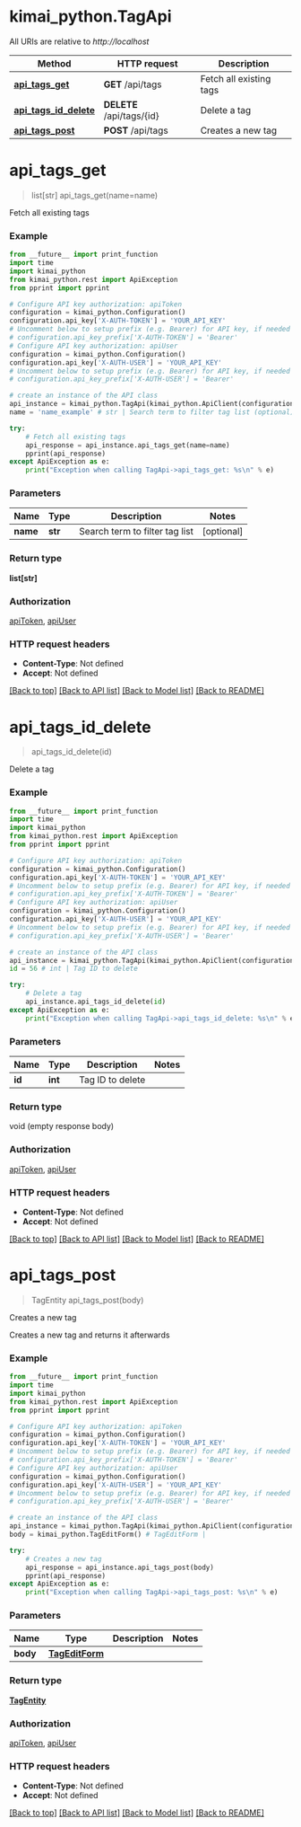 # kimai_python.TagApi

All URIs are relative to *http://localhost*

Method | HTTP request | Description
------------- | ------------- | -------------
[**api_tags_get**](TagApi.md#api_tags_get) | **GET** /api/tags | Fetch all existing tags
[**api_tags_id_delete**](TagApi.md#api_tags_id_delete) | **DELETE** /api/tags/{id} | Delete a tag
[**api_tags_post**](TagApi.md#api_tags_post) | **POST** /api/tags | Creates a new tag


# **api_tags_get**
> list[str] api_tags_get(name=name)

Fetch all existing tags

### Example
```python
from __future__ import print_function
import time
import kimai_python
from kimai_python.rest import ApiException
from pprint import pprint

# Configure API key authorization: apiToken
configuration = kimai_python.Configuration()
configuration.api_key['X-AUTH-TOKEN'] = 'YOUR_API_KEY'
# Uncomment below to setup prefix (e.g. Bearer) for API key, if needed
# configuration.api_key_prefix['X-AUTH-TOKEN'] = 'Bearer'
# Configure API key authorization: apiUser
configuration = kimai_python.Configuration()
configuration.api_key['X-AUTH-USER'] = 'YOUR_API_KEY'
# Uncomment below to setup prefix (e.g. Bearer) for API key, if needed
# configuration.api_key_prefix['X-AUTH-USER'] = 'Bearer'

# create an instance of the API class
api_instance = kimai_python.TagApi(kimai_python.ApiClient(configuration))
name = 'name_example' # str | Search term to filter tag list (optional)

try:
    # Fetch all existing tags
    api_response = api_instance.api_tags_get(name=name)
    pprint(api_response)
except ApiException as e:
    print("Exception when calling TagApi->api_tags_get: %s\n" % e)
```

### Parameters

Name | Type | Description  | Notes
------------- | ------------- | ------------- | -------------
 **name** | **str**| Search term to filter tag list | [optional] 

### Return type

**list[str]**

### Authorization

[apiToken](../README.md#apiToken), [apiUser](../README.md#apiUser)

### HTTP request headers

 - **Content-Type**: Not defined
 - **Accept**: Not defined

[[Back to top]](#) [[Back to API list]](../README.md#documentation-for-api-endpoints) [[Back to Model list]](../README.md#documentation-for-models) [[Back to README]](../README.md)

# **api_tags_id_delete**
> api_tags_id_delete(id)

Delete a tag

### Example
```python
from __future__ import print_function
import time
import kimai_python
from kimai_python.rest import ApiException
from pprint import pprint

# Configure API key authorization: apiToken
configuration = kimai_python.Configuration()
configuration.api_key['X-AUTH-TOKEN'] = 'YOUR_API_KEY'
# Uncomment below to setup prefix (e.g. Bearer) for API key, if needed
# configuration.api_key_prefix['X-AUTH-TOKEN'] = 'Bearer'
# Configure API key authorization: apiUser
configuration = kimai_python.Configuration()
configuration.api_key['X-AUTH-USER'] = 'YOUR_API_KEY'
# Uncomment below to setup prefix (e.g. Bearer) for API key, if needed
# configuration.api_key_prefix['X-AUTH-USER'] = 'Bearer'

# create an instance of the API class
api_instance = kimai_python.TagApi(kimai_python.ApiClient(configuration))
id = 56 # int | Tag ID to delete

try:
    # Delete a tag
    api_instance.api_tags_id_delete(id)
except ApiException as e:
    print("Exception when calling TagApi->api_tags_id_delete: %s\n" % e)
```

### Parameters

Name | Type | Description  | Notes
------------- | ------------- | ------------- | -------------
 **id** | **int**| Tag ID to delete | 

### Return type

void (empty response body)

### Authorization

[apiToken](../README.md#apiToken), [apiUser](../README.md#apiUser)

### HTTP request headers

 - **Content-Type**: Not defined
 - **Accept**: Not defined

[[Back to top]](#) [[Back to API list]](../README.md#documentation-for-api-endpoints) [[Back to Model list]](../README.md#documentation-for-models) [[Back to README]](../README.md)

# **api_tags_post**
> TagEntity api_tags_post(body)

Creates a new tag

Creates a new tag and returns it afterwards

### Example
```python
from __future__ import print_function
import time
import kimai_python
from kimai_python.rest import ApiException
from pprint import pprint

# Configure API key authorization: apiToken
configuration = kimai_python.Configuration()
configuration.api_key['X-AUTH-TOKEN'] = 'YOUR_API_KEY'
# Uncomment below to setup prefix (e.g. Bearer) for API key, if needed
# configuration.api_key_prefix['X-AUTH-TOKEN'] = 'Bearer'
# Configure API key authorization: apiUser
configuration = kimai_python.Configuration()
configuration.api_key['X-AUTH-USER'] = 'YOUR_API_KEY'
# Uncomment below to setup prefix (e.g. Bearer) for API key, if needed
# configuration.api_key_prefix['X-AUTH-USER'] = 'Bearer'

# create an instance of the API class
api_instance = kimai_python.TagApi(kimai_python.ApiClient(configuration))
body = kimai_python.TagEditForm() # TagEditForm | 

try:
    # Creates a new tag
    api_response = api_instance.api_tags_post(body)
    pprint(api_response)
except ApiException as e:
    print("Exception when calling TagApi->api_tags_post: %s\n" % e)
```

### Parameters

Name | Type | Description  | Notes
------------- | ------------- | ------------- | -------------
 **body** | [**TagEditForm**](TagEditForm.md)|  | 

### Return type

[**TagEntity**](TagEntity.md)

### Authorization

[apiToken](../README.md#apiToken), [apiUser](../README.md#apiUser)

### HTTP request headers

 - **Content-Type**: Not defined
 - **Accept**: Not defined

[[Back to top]](#) [[Back to API list]](../README.md#documentation-for-api-endpoints) [[Back to Model list]](../README.md#documentation-for-models) [[Back to README]](../README.md)

